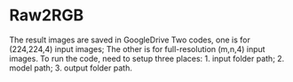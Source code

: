 # Raw2RGB
The result images are saved in GoogleDrive
Two codes, one is for (224,224,4) input images; The other is for full-resolution (m,n,4) input images.
To run the code, need to setup three places: 1. input folder path; 2. model path; 3. output folder path.
